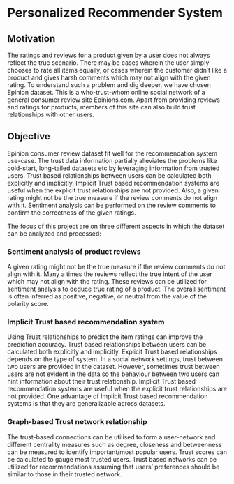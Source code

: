 # Personalized Recommender System

## Motivation <br/>
The ratings and reviews for a product given by a user does not always reflect the true scenario. There may be cases wherein the user simply chooses to rate all items equally, or cases wherein the customer didn’t like a product and gives harsh comments which may not align with the given rating. To understand such a problem and dig deeper, we have chosen Epinion dataset. This is a who-trust-whom online social network of a general consumer review site Epinions.com. Apart from providing reviews and ratings for products, members of this site can also build trust relationships with other users. 

## Objective <br/>
Epinion consumer review dataset fit well for the recommendation system use-case. The trust data information partially alleviates the problems like cold-start, long-tailed datasets etc by leveraging information from trusted users. Trust based relationships between users can be calculated both explicitly and implicitly. Implicit Trust based recommendation systems are useful when the explicit trust relationships are not provided. Also, a given rating might not be the true measure if the review comments do not align with it. Sentiment analysis can be performed on the review comments to confirm the correctness of the given ratings.

The focus of this project are on three different aspects in which the dataset can be analyzed and processed:

### Sentiment analysis of product reviews <br/>
A given rating might not be the true measure if the review comments do not align with it. Many a times the reviews reflect the true intent of the user which may not align with the rating.
These reviews can be utilized for sentiment analysis to deduce true rating of a product.
The overall sentiment is often inferred as positive, negative, or neutral from the value of the polarity score. 

### Implicit Trust based recommendation system <br/>
Using Trust relationships to predict the item ratings can improve the prediction accuracy.
Trust based relationships between users can be calculated both explicitly and implicitly. Explicit Trust based relationships depends on the type of system. In a social network settings, trust between two users are provided in the dataset. However, sometimes trust between users are not evident in the data so the behaviour between two users can hint information about their trust relationship. Implicit Trust based recommendation systems are useful when the explicit trust relationships are not provided.
One advantage of Implicit Trust based recommendation systems is that they are generalizable across datasets. 

### Graph-based Trust network relationship <br/>
The trust-based connections can be utilised to form a user-network and different centrality measures such as degree, closeness and betweenness can be measured to identify important/most popular users.
Trust scores can be calculated to gauge most trusted users.
Trust based networks can be utilized for recommendations assuming that users’ preferences should be similar to those in their trusted network.
